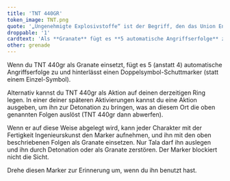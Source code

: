 ```yaml
---
title: 'TNT 440GR'
token_image: TNT.png
quote: '„Ungenehmigte Explosivstoffe“ ist der Begriff, den das Union Engineering Corps in seinen Verhaftungsprotokollen dafür benutzt.'
droppable: '1'
cardtext: 'Als **Granate** fügt es **5 automatische Angriffserfolge** zu und hinterlässt einen Doppelsymbol-Schuttmarker. **Alternativ** kannst du TNT 440gr als Aktion auf deinen derzeitigen Ring legen und in einer späteren Aktivierungen eine Aktion ausgeben, um ihn zu detonieren. Jeder Charakter mit der Fertigkeit Ingenieurskunst kann den Marker aufnehmen, und ihn als Granate einsetzen. Nur Tala darf ihn durch Detonation zerstören.'
other: grenade
---
```


Wenn du TNT 440gr als Granate einsetzt, fügt es 5 (anstatt 4) automatische Angriffserfolge zu und hinterlässt einen Doppelsymbol-Schuttmarker (statt einem Einzel-Symbol).

Alternativ kannst du TNT 440gr als Aktion auf deinen derzeitigen Ring legen. In einer deiner späteren Aktivierungen kannst du eine Aktion ausgeben, um ihn zur Detonation zu bringen, was an diesem Ort die oben genannten Folgen auslöst (TNT 440gr dann abwerfen).

Wenn er auf diese Weise abgelegt wird, kann jeder Charakter mit der Fertigkeit Ingenieurskunst den Marker aufnehmen, und ihn mit den oben beschriebenen Folgen als Granate einsetzen. Nur Tala darf ihn auslegen und ihn durch Detonation oder als Granate zerstören. Der Marker blockiert nicht die Sicht.

Drehe diesen Marker zur Erinnerung um, wenn du ihn benutzt hast.